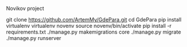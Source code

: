 Novikov project

git clone https://github.com/ArtemMy/GdePara.git
cd GdePara
pip install virtualenv
virtualenv novenv
source novenv/bin/activate
pip install -r requirements.txt
./manage.py makemigrations core
./manage.py migrate
./manage.py runserver
